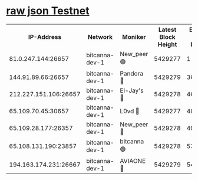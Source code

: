 [raw json Testnet](https://rpc-check.bcat.stavr.tech/bcat/rpc-bcat-result.json)
=


<table><tr><th>IP-Address</th><th>Network</th><th>Moniker</th><th>Latest Block Height</th><th>Earliest Block Height</th><th>Catching Up</th><th>Tx Index</th><th>Voting Power</th><th>Scan Time</th></tr><tr><td>81.0.247.144:26657</td><td>bitcanna-dev-1</td><td>New_peer 🟢</td><td>5429277</td><td>1</td><td>False</td><td>on</td><td>0</td><td>2023-12-09T14:52:14.772969042UTC</td></tr><tr><td>144.91.89.66:26657</td><td>bitcanna-dev-1</td><td>Pandora 🔴</td><td>5429279</td><td>3675711</td><td>False</td><td>on</td><td>2096387</td><td>2023-12-09T14:52:24.907686318UTC</td></tr><tr><td>212.227.151.106:26657</td><td>bitcanna-dev-1</td><td>El-Jay's 🔴</td><td>5429278</td><td>4670391</td><td>False</td><td>on</td><td>2240570</td><td>2023-12-09T14:52:21.660773312UTC</td></tr><tr><td>65.109.70.45:30657</td><td>bitcanna-dev-1</td><td>L0vd 🔴</td><td>5429277</td><td>4828155</td><td>False</td><td>on</td><td>7920</td><td>2023-12-09T14:52:15.193247018UTC</td></tr><tr><td>65.109.28.177:26357</td><td>bitcanna-dev-1</td><td>New_peer 🔴</td><td>5429278</td><td>4952911</td><td>False</td><td>on</td><td>2237067</td><td>2023-12-09T14:52:22.112863625UTC</td></tr><tr><td>65.108.131.190:23857</td><td>bitcanna-dev-1</td><td>bitcanna 🟢</td><td>5429278</td><td>5329278</td><td>False</td><td>off</td><td>0</td><td>2023-12-09T14:52:22.491277883UTC</td></tr><tr><td>194.163.174.231:26667</td><td>bitcanna-dev-1</td><td>AVIAONE 🔴</td><td>5429279</td><td>5419281</td><td>False</td><td>on</td><td>1949865</td><td>2023-12-09T14:52:27.277473631UTC</td></tr></table>